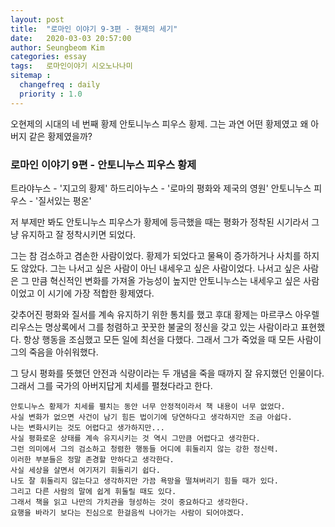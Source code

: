 ```yaml
---
layout: post
title:  "로마인 이야기 9-3편 - 현제의 세기"
date:   2020-03-03 20:57:00
author: Seungbeom Kim
categories: essay
tags:	로마인이야기 시오노나나미
sitemap :
  changefreq : daily
  priority : 1.0
---
```


오현제의 시대의 네 번째 황제 안토니누스 피우스 황제. 그는 과연 어떤 황제였고 왜 아버지 같은 황제였을까?

### 로마인 이야기 9편 - 안토니누스 피우스 황제

트라야누스 - '지고의 황제'
하드리아누스 - '로마의 평화와 제국의 영원'
안토니누스 피우스 - '질서있는 평온'

저 부제만 봐도 안토니누스 피우스가 황제에 등극했을 때는 평화가 정착된 시기라서 그냥 유지하고 잘 정착시키면 되었다.

그는 참 검소하고 겸손한 사람이었다. 황제가 되었다고 물욕이 증가하거나 사치를 하지도 않았다. 그는 나서고 싶은 사람이 아닌 내세우고 싶은 사람이었다. 나서고 싶은 사람은 그 만큼 혁신적인 변화를 가져올 가능성이 높지만 안토니누스는 내세우고 싶은 사람이었고 이 시기에 가장 적합한 황제였다.

갖추어진 평화와 질서를 계속 유지하기 위한 통치를 했고 후대 황제는 마르쿠스 아우렐리우스는 명상록에서 그를 청렴하고 꿋꿋한 불굴의 정신을 갖고 있는 사람이라고 표현했다. 항상 행동을 조심했고 모든 일에 최선을 다했다. 그래서 그가 죽었을 때 모든 사람이 그의 죽음을 아쉬워했다.

그 당시 평화를 뜻했던 안전과 식량이라는 두 개념을 죽을 때까지 잘 유지했던 인물이다. 그래서 그를 국가의 아버지답게 치세를 펼쳤다라고 한다.

```
안토니누스 황제가 치세를 펼치는 동안 너무 안정적이라서 책 내용이 너무 없었다.
사실 변화가 없으면 사건이 남기 힘든 법이기에 당연하다고 생각하지만 조금 아쉽다.
나는 변화시키는 것도 어렵다고 생가하지만...
사실 평화로운 상태를 계속 유지시키는 것 역시 그만큼 어렵다고 생각한다.
그런 의미에서 그의 검소하고 청렴한 행동들 어디에 휘둘리지 않는 강한 정신력.
이러한 부분들은 정말 존경할 만하다고 생각한다.
사실 세상을 살면서 여기저기 휘둘리기 쉽다.
나도 잘 휘둘리지 않는다고 생각하지만 가끔 욕망을 떨쳐버리기 힘들 때가 있다.
그리고 다른 사람의 말에 쉽게 휘둘릴 때도 있다.
그래서 책을 읽고 나만의 가치관을 형성하는 것이 중요하다고 생각한다.
요행을 바라기 보다는 진심으로 한걸음씩 나아가는 사람이 되어야겠다.
```
